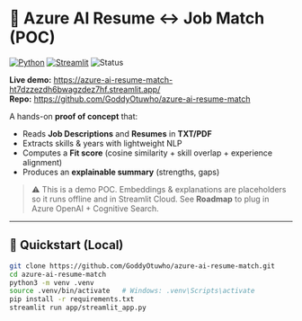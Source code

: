 # 🧠 Azure AI Resume ↔ Job Match (POC)

[![Python](https://img.shields.io/badge/Python-3.10-blue)](https://www.python.org/)
[![Streamlit](https://img.shields.io/badge/Streamlit-App-red)](https://streamlit.io/)
![Status](https://img.shields.io/badge/Status-POC-green)

**Live demo:** https://azure-ai-resume-match-ht7dzzezdh6bwagzdez7hf.streamlit.app/  
**Repo:** https://github.com/GoddyOtuwho/azure-ai-resume-match

A hands-on **proof of concept** that:
- Reads **Job Descriptions** and **Resumes** in **TXT/PDF**
- Extracts skills & years with lightweight NLP
- Computes a **Fit score** (cosine similarity + skill overlap + experience alignment)
- Produces an **explainable summary** (strengths, gaps)

> ⚠️ This is a demo POC. Embeddings & explanations are placeholders so it runs offline and in Streamlit Cloud. See **Roadmap** to plug in Azure OpenAI + Cognitive Search.

---

## 🚀 Quickstart (Local)

```bash
git clone https://github.com/GoddyOtuwho/azure-ai-resume-match.git
cd azure-ai-resume-match
python3 -m venv .venv
source .venv/bin/activate   # Windows: .venv\Scripts\activate
pip install -r requirements.txt
streamlit run app/streamlit_app.py
